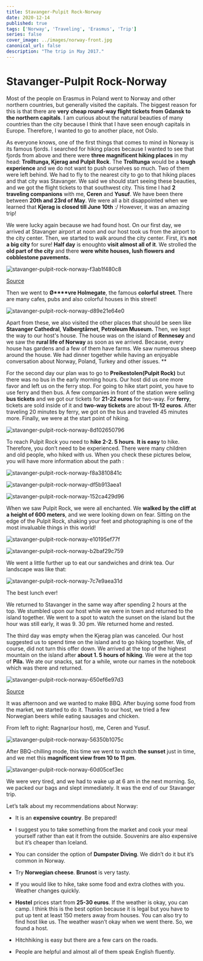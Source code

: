 ```yaml
---
title: Stavanger-Pulpit Rock-Norway
date: 2020-12-14
published: true
tags: ['Norway', 'Traveling', 'Erasmus', 'Trip']
series: false
cover_image: ../images/norway-front.jpg
canonical_url: false
description: "The trip in May 2017."
---
```


Stavanger-Pulpit Rock-Norway
============================

Most of the people on Erasmus in Poland went to Norway and other northern countries, but generally visited the capitals. The biggest reason for this is that there are **very** **cheap round-way flight tickets from Gdansk to the northern capitals**. I am curious about the natural beauties of many countries than the city because I think that I have seen enough capitals in Europe. Therefore, I wanted to go to another place, not Oslo.

As everyone knows, one of the first things that comes to mind in Norway is its famous fjords. I searched for hiking places because I wanted to see that fjords from above and there were **three magnificent hiking places** in my head: **Trolltunga, Kjerag and Pulpit Rock**. The **Trolltunga** would be a **tough experience** and we do not want to push ourselves so much. Two of them were left behind. We had to fly to the nearest city to go to that hiking places and that city was Stavanger. We said we should start seeing these beauties, and we got the flight tickets to that southwest city. This time I had **2 traveling companions** with me, **Ceren** and **Yusuf**. We have been there between **20th and 23rd of May**. We were all a bit disappointed when we learned that **Kjerag is closed till June 10th** :/ However, it was an amazing trip!

We were lucky again because we had found host. On our first day, we arrived at Stavanger airport at noon and our host took us from the airport to the city center. Then, we started to walk around the city center. First, it’s **not a big city** for sure! **Half day** is enoughto **visit almost all of it**. We strolled the **old part of the city** and there **were white houses, lush flowers and cobblestone pavements.**

![stavanger-pulpit-rock-norway-f3ab1f480c8](https://d1bvpoagx8hqbg.cloudfront.net/originals/stavanger-pulpit-rock-norway-f3ab1f480c8d76ce9b3cc191dc94cc95.jpg)

[Source](https://bredesigned.files.wordpress.com/2011/08/img_0477.jpg)

Then we went to **Ø****vre Holmegate**, the famous **colorful street**. There are many cafes, pubs and also colorful houses in this street!

![stavanger-pulpit-rock-norway-d89e21e64e0](https://d1bvpoagx8hqbg.cloudfront.net/originals/stavanger-pulpit-rock-norway-d89e21e64e00479bf2515447feee974a.jpg)

Apart from these, we also visited the other places that should be seen like **Stavanger Cathedral**, **Valbergt****å****rnet**, **Petroleum Museum.** Then, we kept the way to our host's house. The house was on the island of **Rennesøy** and we saw the **rural life of Norway** as soon as we arrived. Because, every house has gardens and a few of them have farms. We saw numerous sheep around the house. We had dinner together while having an enjoyable conversation about Norway, Poland, Turkey and other issues. \*\*

For the second day our plan was to go to **Preikestolen(Pulpit Rock)** but there was no bus in the early morning hours. Our host did us one more favor and left us on the ferry stop. For going to hike start point, you have to use ferry and then bus. A few companies in front of the station were selling **bus tickets** and we got our tickets for **21-22 euros** for two-way. For **ferry**, tickets are sold inside of it and **two-way tickets** are about **11-12 euros**. After traveling 20 minutes by ferry, we got on the bus and traveled 45 minutes more. Finally, we were at the start point of hiking.

![stavanger-pulpit-rock-norway-8d102650796](https://d1bvpoagx8hqbg.cloudfront.net/originals/stavanger-pulpit-rock-norway-8d1026507966bd9c10979497b7954add.jpg)

To reach Pulpit Rock you need to **hike 2-2. 5 hours**. **It is easy** to hike. Therefore, you don’t need to be experienced. There were many children and old people, who hiked with us. When you check these pictures below, you will have more information about the path :

![stavanger-pulpit-rock-norway-f8a3810841c](https://d1bvpoagx8hqbg.cloudfront.net/originals/stavanger-pulpit-rock-norway-f8a3810841c8798cf8a89ff219e81b63.jpg)

![stavanger-pulpit-rock-norway-df5b913aea1](https://d1bvpoagx8hqbg.cloudfront.net/originals/stavanger-pulpit-rock-norway-df5b913aea1c67bf353a2b5324036875.jpg)

![stavanger-pulpit-rock-norway-152ca429d96](https://d1bvpoagx8hqbg.cloudfront.net/originals/stavanger-pulpit-rock-norway-152ca429d9682f09a2744e201789cea9.jpg)

When we saw Pulpit Rock, we were all enchanted. We **walked by the cliff at a height of 600 meters**, and we were looking down on fear. Sitting on the edge of the Pulpit Rock, shaking your feet and photographing is one of the most invaluable things in this world!

![stavanger-pulpit-rock-norway-e10195ef77f](https://d1bvpoagx8hqbg.cloudfront.net/originals/stavanger-pulpit-rock-norway-e10195ef77f9863849566f207c6c43d1.jpg)

![stavanger-pulpit-rock-norway-b2baf29c759](https://d1bvpoagx8hqbg.cloudfront.net/originals/stavanger-pulpit-rock-norway-b2baf29c759dab704306a8b95ddf6ae8.jpg)

We went a little further up to eat our sandwiches and drink tea. Our landscape was like that:

![stavanger-pulpit-rock-norway-7c7e9aea31d](https://d1bvpoagx8hqbg.cloudfront.net/originals/stavanger-pulpit-rock-norway-7c7e9aea31d295021fbb56351d3d7d51.jpg)

The best lunch ever!

We returned to Stavanger in the same way after spending 2 hours at the top. We stumbled upon our host while we were in town and returned to the island together. We went to a spot to watch the sunset on the island but the hour was still early, it was 9. 30 pm. We returned home and rested.

The third day was empty when the Kjerag plan was canceled. Our host suggested us to spend time on the island and to go hiking together. We, of course, did not turn this offer down. We arrived at the top of the highest mountain on the island after **about 1. 5 hours of hiking**. We were at the top of **Pila.** We ate our snacks, sat for a while, wrote our names in the notebook which was there and returned.

![stavanger-pulpit-rock-norway-650ef6e97d3](https://d1bvpoagx8hqbg.cloudfront.net/originals/stavanger-pulpit-rock-norway-650ef6e97d3a99afa992f5167fae46b8.jpg)

[Source](http://static.panoramio.com/photos/large/15869236.jpg)

It was afternoon and we wanted to make BBQ. After buying some food from the market, we started to do it. Thanks to our host, we tried a few Norwegian beers while eating sausages and chicken.

From left to right: Ragnar(our host), me, Ceren and Yusuf.

![stavanger-pulpit-rock-norway-56350b1075c](https://d1bvpoagx8hqbg.cloudfront.net/originals/stavanger-pulpit-rock-norway-56350b1075caab23e4f00daab13722cf.jpg)

After BBQ-chilling mode, this time we went to watch **the sunset** just in time, and we met this **magnificent view from 10 to 11 pm**.

![stavanger-pulpit-rock-norway-60d05cef3ec](https://d1bvpoagx8hqbg.cloudfront.net/originals/stavanger-pulpit-rock-norway-60d05cef3ec7cfd57e8686e05638d9f1.jpg)

We were very tired, and we had to wake up at 6 am in the next morning. So, we packed our bags and slept immediately. It was the end of our Stavanger trip.

Let’s talk about my recommendations about Norway:

*   It is an **expensive country**. Be prepared!
*   I suggest you to take something from the market and cook your meal yourself rather than eat it from the outside. Souvenirs are also expensive but it’s cheaper than Iceland.
*   You can consider the option of **Dumpster Diving**. We didn’t do it but it’s common in Norway.
*   Try **Norwegian cheese**. **Brunost** is very tasty.
*   If you would like to hike, take some food and extra clothes with you. Weather changes quickly.
*   **Hostel** prices start from **25-30 euros**. If the weather is okay, you can camp. I think this is the best option because it is legal but you have to put up tent at least 150 meters away from houses. You can also try to find host like us. The weather wasn’t okay when we went there. So, we found a host.

*   Hitchhiking is easy but there are a few cars on the roads.
*   People are helpful and almost all of them speak English fluently.
